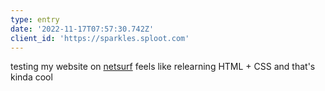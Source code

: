 ```yaml
---
type: entry
date: '2022-11-17T07:57:30.742Z'
client_id: 'https://sparkles.sploot.com'
---
```

testing my website on [netsurf](https://www.netsurf-browser.org/) feels like relearning HTML + CSS and that's kinda cool
